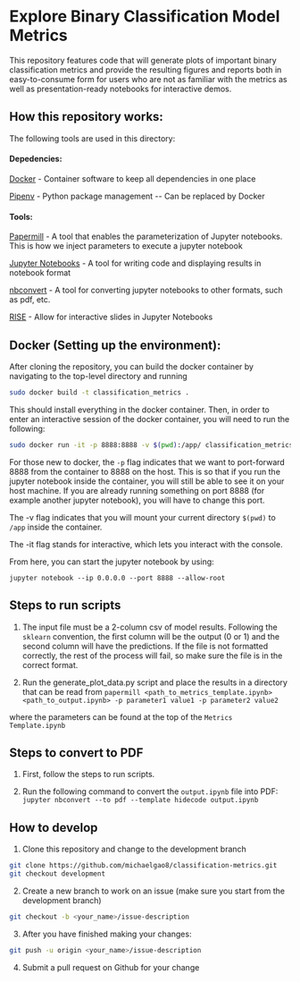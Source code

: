 # Explore Binary Classification Model Metrics

This repository features code that will generate plots of important binary classification metrics and provide the resulting figures and reports both in easy-to-consume form for users who are not as familiar with the metrics as well as presentation-ready notebooks for interactive demos.

## How this repository works:

The following tools are used in this directory:

#### Depedencies:

[Docker](https://docs.docker.com/) - Container software to keep all dependencies in one place

[Pipenv](https://docs.pipenv.org/en/latest/) - Python package management -- Can be replaced by Docker

#### Tools:

[Papermill](https://papermill.readthedocs.io/en/latest/) - A tool that enables the parameterization of Jupyter notebooks. This is how we inject parameters to execute a jupyter notebook

[Jupyter Notebooks](https://jupyter.org/) - A tool for writing code and displaying results in notebook format

[nbconvert](https://github.com/jupyter/nbconvert) - A tool for converting jupyter notebooks to other formats, such as pdf, etc.

[RISE](https://rise.readthedocs.io/en/stable/) - Allow for interactive slides in Jupyter Notebooks


## Docker (Setting up the environment):

After cloning the repository, you can build the docker container by navigating to the top-level directory and running

```sh
sudo docker build -t classification_metrics .
```

This should install everything in the docker container.
Then, in order to enter an interactive session of the docker container, you will need to run the following:

```sh
sudo docker run -it -p 8888:8888 -v $(pwd):/app/ classification_metrics bash
```

For those new to docker, the `-p` flag indicates that we want to port-forward 8888 from the container to 8888 on the host. This is so that if you run the jupyter notebook inside the container, you will still be able to see it on your host machine. If you are already running something on port 8888 (for example another jupyter notebook), you will have to change this port. 

The -v flag indicates that you will mount your current directory `$(pwd)` to `/app` inside the container. 

The -it flag stands for interactive, which lets you interact with the console.

From here, you can start the jupyter notebook by using:

```jupyter notebook --ip 0.0.0.0 --port 8888 --allow-root```

## Steps to run scripts
1. The input file must be a 2-column csv of model results. Following the `sklearn` convention, the first column will be the output (0 or 1) and the second column will have the predictions. If the file is not formatted correctly, the rest of the process will fail, so make sure the file is in the correct format.

2. Run the generate_plot_data.py script and place the results in a directory that can be read from `papermill <path_to_metrics_template.ipynb> <path_to_output.ipynb> -p parameter1 value1 -p parameter2 value2`

where the parameters can be found at the top of the `Metrics Template.ipynb`

## Steps to convert to PDF

1. First, follow the steps to run scripts.

2. Run the following command to convert the `output.ipynb` file into PDF:
`jupyter nbconvert --to pdf --template hidecode output.ipynb`

## How to develop

1. Clone this repository and change to the development branch

```sh
git clone https://github.com/michaelgao8/classification-metrics.git
git checkout development
```


2. Create a new branch to work on an issue (make sure you start from the development branch)

```sh
git checkout -b <your_name>/issue-description
```

3. After you have finished making your changes:

```sh
git push -u origin <your_name>/issue-description
```

4. Submit a pull request on Github for your change

